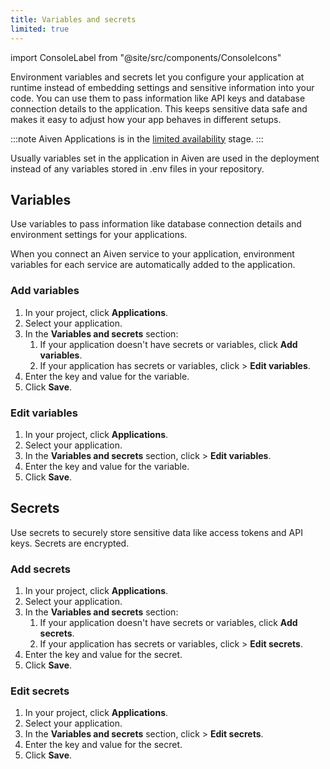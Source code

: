 ```yaml
---
title: Variables and secrets
limited: true
---
```



import ConsoleLabel from "@site/src/components/ConsoleIcons"

Environment variables and secrets let you configure your application at runtime instead of embedding settings and sensitive information into your code. You can use them to pass information like API keys and database connection details to the application. This keeps sensitive data safe and makes it easy to adjust how your app behaves in different setups.

:::note
Aiven Applications is in the
[limited availability](/docs/platform/concepts/beta_services#limited-availability-) stage.
:::

Usually variables set in the application in Aiven are used in the deployment
instead of any variables stored in .env files in your repository.

## Variables

Use variables to pass information like database connection details and
environment settings for your applications.

When you connect an Aiven service to your application, environment variables for each
service are automatically added to the application.

### Add variables

1. In your project, click **Applications**.
1. Select your application.
1. In the **Variables and secrets** section:
   1. If your application doesn't have secrets or variables, click **Add variables**.
   1. If your application has secrets or variables,
      click <ConsoleLabel name="Actions"/> > **Edit variables**.
1. Enter the key and value for the variable.
1. Click **Save**.

### Edit variables

1. In your project, click **Applications**.
1. Select your application.
1. In the **Variables and secrets** section,
   click <ConsoleLabel name="Actions"/> > **Edit variables**.
1. Enter the key and value for the variable.
1. Click **Save**.

## Secrets

Use secrets to securely store sensitive data like access tokens and API keys. Secrets
are encrypted.

### Add secrets

1. In your project, click **Applications**.
1. Select your application.
1. In the **Variables and secrets** section:
   1. If your application doesn't have secrets or variables, click **Add secrets**.
   1. If your application has secrets or variables,
      click <ConsoleLabel name="Actions"/> > **Edit secrets**.
1. Enter the key and value for the secret.
1. Click **Save**.

### Edit secrets

1. In your project, click **Applications**.
1. Select your application.
1. In the **Variables and secrets** section,
   click <ConsoleLabel name="Actions"/> > **Edit secrets**.
1. Enter the key and value for the secret.
1. Click **Save**.
